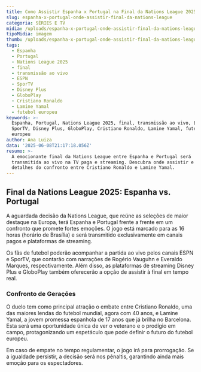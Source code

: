 ```yaml
---
title: Como Assistir Espanha x Portugal na Final da Nations League 2025
slug: espanha-x-portugal-onde-assistir-final-da-nations-league
categoria: SÉRIES E TV
midia: /uploads/espanha-x-portugal-onde-assistir-final-da-nations-league-thumb.jpg
tipoMidia: imagem
thumb: /uploads/espanha-x-portugal-onde-assistir-final-da-nations-league-thumb.jpg
tags:
  - Espanha
  - Portugal
  - Nations League 2025
  - final
  - transmissão ao vivo
  - ESPN
  - SporTV
  - Disney Plus
  - GloboPlay
  - Cristiano Ronaldo
  - Lamine Yamal
  - futebol europeu
keywords: >-
  Espanha, Portugal, Nations League 2025, final, transmissão ao vivo, ESPN,
  SporTV, Disney Plus, GloboPlay, Cristiano Ronaldo, Lamine Yamal, futebol
  europeu
author: Ana Luiza
data: '2025-06-08T21:17:18.056Z'
resumo: >-
  A emocionante final da Nations League entre Espanha e Portugal será
  transmitida ao vivo na TV paga e streaming. Descubra onde assistir e os
  detalhes do confronto entre Cristiano Ronaldo e Lamine Yamal.
---
```


## Final da Nations League 2025: Espanha vs. Portugal

A aguardada decisão da Nations League, que reúne as seleções de maior destaque na Europa, terá Espanha e Portugal frente a frente em um confronto que promete fortes emoções. O jogo está marcado para as 16 horas (horário de Brasília) e será transmitido exclusivamente em canais pagos e plataformas de streaming.

Os fãs de futebol poderão acompanhar a partida ao vivo pelos canais ESPN e SporTV, que contarão com narrações de Rogério Vauguhn e Everaldo Marques, respectivamente. Além disso, as plataformas de streaming Disney Plus e GloboPlay também oferecerão a opção de assistir à final em tempo real.

### Confronto de Gerações

O duelo tem como principal atração o embate entre Cristiano Ronaldo, uma das maiores lendas do futebol mundial, agora com 40 anos, e Lamine Yamal, a jovem promessa espanhola de 17 anos que já brilha no Barcelona. Esta será uma oportunidade única de ver o veterano e o prodígio em campo, protagonizando um espetáculo que pode definir o futuro do futebol europeu.

Em caso de empate no tempo regulamentar, o jogo irá para prorrogação. Se a igualdade persistir, a decisão será nos pênaltis, garantindo ainda mais emoção para os espectadores.
